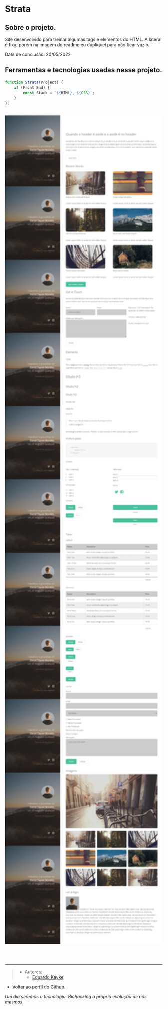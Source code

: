 # Strata

## Sobre o projeto.
Site desenvolvido para treinar algumas tags e elementos do HTML. A lateral é fixa, porém na imagem do readme eu dupliquei para não ficar vazio. 

Data de conclusão: 20/05/2022
## Ferramentas e tecnologias usadas nesse projeto.
 
```js
function Strata(Project) {
    if (Front End) {
        const Stack = `${HTML}, ${CSS}`;
    }
};
```
<br>

<div align="center">

<img src="Projetos/images/readme1.jpg" alt="Strata" width="800"/>

</div>

<br><br>

---

> - Autores: 
>   - [Eduardo Kayke](https://github.com/EduardoKayke "Perfil do Eduardo")

- [Voltar ao perfil do Github.](https://github.com/EduardoKayke "Perfil do Eduardo")

_Um dia seremos a tecnologia. Biohacking a própria evolução de nós mesmos._

